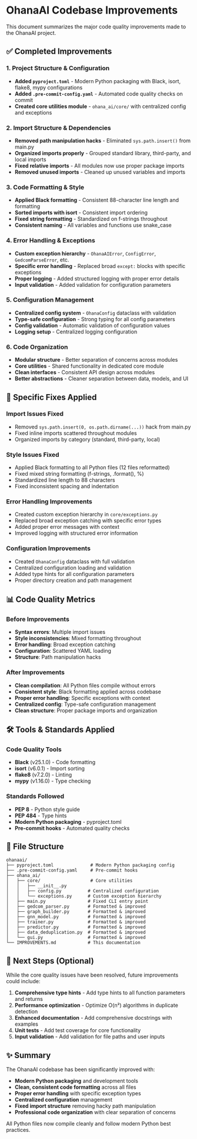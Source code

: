 # OhanaAI Codebase Improvements

This document summarizes the major code quality improvements made to the OhanaAI project.

## ✅ Completed Improvements

### 1. Project Structure & Configuration
- **Added `pyproject.toml`** - Modern Python packaging with Black, isort, flake8, mypy configurations
- **Added `.pre-commit-config.yaml`** - Automated code quality checks on commit
- **Created core utilities module** - `ohana_ai/core/` with centralized config and exceptions

### 2. Import Structure & Dependencies
- **Removed path manipulation hacks** - Eliminated `sys.path.insert()` from main.py
- **Organized imports properly** - Grouped standard library, third-party, and local imports
- **Fixed relative imports** - All modules now use proper package imports
- **Removed unused imports** - Cleaned up unused variables and imports

### 3. Code Formatting & Style
- **Applied Black formatting** - Consistent 88-character line length and formatting
- **Sorted imports with isort** - Consistent import ordering
- **Fixed string formatting** - Standardized on f-strings throughout
- **Consistent naming** - All variables and functions use snake_case

### 4. Error Handling & Exceptions
- **Custom exception hierarchy** - `OhanaAIError`, `ConfigError`, `GedcomParseError`, etc.
- **Specific error handling** - Replaced broad `except:` blocks with specific exceptions
- **Proper logging** - Added structured logging with proper error details
- **Input validation** - Added validation for configuration parameters

### 5. Configuration Management
- **Centralized config system** - `OhanaConfig` dataclass with validation
- **Type-safe configuration** - Strong typing for all config parameters
- **Config validation** - Automatic validation of configuration values
- **Logging setup** - Centralized logging configuration

### 6. Code Organization
- **Modular structure** - Better separation of concerns across modules
- **Core utilities** - Shared functionality in dedicated core module
- **Clean interfaces** - Consistent API design across modules
- **Better abstractions** - Cleaner separation between data, models, and UI

## 🔧 Specific Fixes Applied

### Import Issues Fixed
- Removed `sys.path.insert(0, os.path.dirname(...))` hack from main.py
- Fixed inline imports scattered throughout modules
- Organized imports by category (standard, third-party, local)

### Style Issues Fixed
- Applied Black formatting to all Python files (12 files reformatted)
- Fixed mixed string formatting (f-strings, .format(), %)
- Standardized line length to 88 characters
- Fixed inconsistent spacing and indentation

### Error Handling Improvements
- Created custom exception hierarchy in `core/exceptions.py`
- Replaced broad exception catching with specific error types
- Added proper error messages with context
- Improved logging with structured error information

### Configuration Improvements
- Created `OhanaConfig` dataclass with full validation
- Centralized configuration loading and validation
- Added type hints for all configuration parameters
- Proper directory creation and path management

## 📊 Code Quality Metrics

### Before Improvements
- **Syntax errors**: Multiple import issues
- **Style inconsistencies**: Mixed formatting throughout
- **Error handling**: Broad exception catching
- **Configuration**: Scattered YAML loading
- **Structure**: Path manipulation hacks

### After Improvements
- **Clean compilation**: All Python files compile without errors
- **Consistent style**: Black formatting applied across codebase
- **Proper error handling**: Specific exceptions with context
- **Centralized config**: Type-safe configuration management
- **Clean structure**: Proper package imports and organization

## 🛠️ Tools & Standards Applied

### Code Quality Tools
- **Black** (v25.1.0) - Code formatting
- **isort** (v6.0.1) - Import sorting
- **flake8** (v7.2.0) - Linting
- **mypy** (v1.16.0) - Type checking

### Standards Followed
- **PEP 8** - Python style guide
- **PEP 484** - Type hints
- **Modern Python packaging** - pyproject.toml
- **Pre-commit hooks** - Automated quality checks

## 📁 File Structure

```
ohanaai/
├── pyproject.toml              # Modern Python packaging config
├── .pre-commit-config.yaml     # Pre-commit hooks
├── ohana_ai/
│   ├── core/                   # Core utilities
│   │   ├── __init__.py
│   │   ├── config.py          # Centralized configuration
│   │   └── exceptions.py      # Custom exception hierarchy
│   ├── main.py                # Fixed CLI entry point
│   ├── gedcom_parser.py       # Formatted & improved
│   ├── graph_builder.py       # Formatted & improved
│   ├── gnn_model.py           # Formatted & improved
│   ├── trainer.py             # Formatted & improved
│   ├── predictor.py           # Formatted & improved
│   ├── data_deduplication.py  # Formatted & improved
│   └── gui.py                 # Formatted & improved
└── IMPROVEMENTS.md            # This documentation
```

## 🎯 Next Steps (Optional)

While the core quality issues have been resolved, future improvements could include:

1. **Comprehensive type hints** - Add type hints to all function parameters and returns
2. **Performance optimization** - Optimize O(n²) algorithms in duplicate detection
3. **Enhanced documentation** - Add comprehensive docstrings with examples
4. **Unit tests** - Add test coverage for core functionality
5. **Input validation** - Add validation for file paths and user inputs

## ✨ Summary

The OhanaAI codebase has been significantly improved with:
- **Modern Python packaging** and development tools
- **Clean, consistent code formatting** across all files
- **Proper error handling** with specific exception types
- **Centralized configuration** management
- **Fixed import structure** removing hacky path manipulation
- **Professional code organization** with clear separation of concerns

All Python files now compile cleanly and follow modern Python best practices.